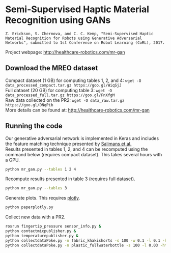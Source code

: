 # Semi-Supervised Haptic Material Recognition using GANs

```
Z. Erickson, S. Chernova, and C. C. Kemp, "Semi-Supervised Haptic Material Recognition for Robots using Generative Adversarial Networks", submitted to 1st Conference on Robot Learning (CoRL), 2017.
```

Project webpage: http://healthcare-robotics.com/mr-gan

## Download the MREO dataset
Compact dataset (1 GB) for computing tables 1, 2, and 4: `wget -O data_processed_compact.tar.gz https://goo.gl/WiqSjJ`  
Full dataset (20 GB) for computing table 3: `wget -O data_processed_full.tar.gz https://goo.gl/FnXfgM`  
Raw data collected on the PR2: `wget -O data_raw.tar.gz https://goo.gl/DNqPib`  
More details can be found at: http://healthcare-robotics.com/mr-gan

## Running the code
Our generative adversarial network is implemented in Keras and includes the feature matching technique presented by [Salimans et al.](https://arxiv.org/abs/1606.03498v1)  
Results presented in tables 1, 2, and 4 can be recomputed using the command below (requires compact dataset). This takes several hours with a GPU.
```bash
python mr_gan.py --tables 1 2 4
```
Recompute results presented in table 3 (requires full dataset).
```bash
python mr_gan.py --tables 3
```
Generate plots. This requires [plotly](https://plot.ly/python/).
```bash
python paperplotly.py
```
Collect new data with a PR2.
```bash
rosrun fingertip_pressure sensor_info.py &
python contactmicpublisher.py &
python temperaturepublisher.py &
python collectdataPoke.py -n fabric_khakishorts -s 100 -w 0.1 -l 0.1 -ht 0.06 -v
python collectdataPoke.py -n plastic_fullwaterbottle -s 100 -l 0.03 -ht 0.08
```


